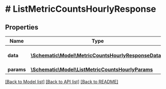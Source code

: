 # # ListMetricCountsHourlyResponse

## Properties

Name | Type | Description | Notes
------------ | ------------- | ------------- | -------------
**data** | [**\Schematic\Model\MetricCountsHourlyResponseData[]**](MetricCountsHourlyResponseData.md) | The returned resources |
**params** | [**\Schematic\Model\ListMetricCountsHourlyParams**](ListMetricCountsHourlyParams.md) |  |

[[Back to Model list]](../../README.md#models) [[Back to API list]](../../README.md#endpoints) [[Back to README]](../../README.md)
